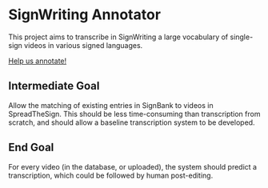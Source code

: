 # SignWriting Annotator

This project aims to transcribe in SignWriting a large vocabulary of single-sign videos in various signed languages.

[Help us annotate!](https://signwriting-annotator.web.app)

## Intermediate Goal

Allow the matching of existing entries in SignBank to videos in SpreadTheSign.
This should be less time-consuming than transcription from scratch, and should allow a baseline transcription system to be developed.

## End Goal

For every video (in the database, or uploaded), the system should predict a transcription, which could be followed by human post-editing.
